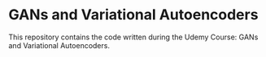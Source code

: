 # GANs and Variational Autoencoders 
This repository contains the code written during the Udemy Course: GANs and Variational Autoencoders.
